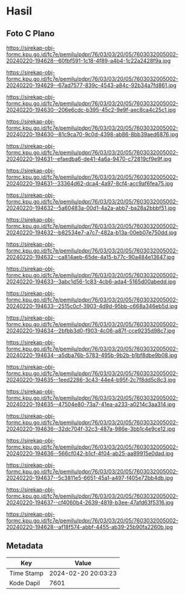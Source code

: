 # Hasil

## Foto C Plano

https://sirekap-obj-formc.kpu.go.id/fc7e/pemilu/pdpr/76/03/03/20/05/7603032005002-20240220-194628--60fbf591-1c18-4f89-a4b4-1c22a2428f9a.jpg

https://sirekap-obj-formc.kpu.go.id/fc7e/pemilu/pdpr/76/03/03/20/05/7603032005002-20240220-194629--67ad7577-839c-4543-a84c-92b34a7fd861.jpg

https://sirekap-obj-formc.kpu.go.id/fc7e/pemilu/pdpr/76/03/03/20/05/7603032005002-20240220-194630--206e6cdc-b395-45c2-9e9f-aec8ca4c25c1.jpg

https://sirekap-obj-formc.kpu.go.id/fc7e/pemilu/pdpr/76/03/03/20/05/7603032005002-20240220-194630--81c9ca70-9c0d-4398-ab86-8bb39aed6876.jpg

https://sirekap-obj-formc.kpu.go.id/fc7e/pemilu/pdpr/76/03/03/20/05/7603032005002-20240220-194631--efaedba6-de41-4a6a-9470-c72819cf9e9f.jpg

https://sirekap-obj-formc.kpu.go.id/fc7e/pemilu/pdpr/76/03/03/20/05/7603032005002-20240220-194631--33364d62-dca4-4a97-8cf4-acc9af6fea75.jpg

https://sirekap-obj-formc.kpu.go.id/fc7e/pemilu/pdpr/76/03/03/20/05/7603032005002-20240220-194632--5a60483a-00d1-4a2a-abb7-ba28a2bbbf51.jpg

https://sirekap-obj-formc.kpu.go.id/fc7e/pemilu/pdpr/76/03/03/20/05/7603032005002-20240220-194632--b82534e7-a7c7-482a-b13a-00eb07e750dd.jpg

https://sirekap-obj-formc.kpu.go.id/fc7e/pemilu/pdpr/76/03/03/20/05/7603032005002-20240220-194632--ca814aeb-65de-4a15-b77c-90a484e13647.jpg

https://sirekap-obj-formc.kpu.go.id/fc7e/pemilu/pdpr/76/03/03/20/05/7603032005002-20240220-194633--3abc1d56-1c83-4cb6-ada4-5165d00abedd.jpg

https://sirekap-obj-formc.kpu.go.id/fc7e/pemilu/pdpr/76/03/03/20/05/7603032005002-20240220-194633--2515c0cf-3903-4d9d-95bb-c668a346eb5d.jpg

https://sirekap-obj-formc.kpu.go.id/fc7e/pemilu/pdpr/76/03/03/20/05/7603032005002-20240220-194634--2bfbb3d0-f903-4c06-a87f-cce9235d98c7.jpg

https://sirekap-obj-formc.kpu.go.id/fc7e/pemilu/pdpr/76/03/03/20/05/7603032005002-20240220-194634--a5dba76b-5783-495b-9b2b-b1bf8dbe9b08.jpg

https://sirekap-obj-formc.kpu.go.id/fc7e/pemilu/pdpr/76/03/03/20/05/7603032005002-20240220-194635--1eed2286-3c43-44e4-b95f-2c7f8dd5c8c3.jpg

https://sirekap-obj-formc.kpu.go.id/fc7e/pemilu/pdpr/76/03/03/20/05/7603032005002-20240220-194635--47504e80-73a7-41ea-a233-a0214c3aa314.jpg

https://sirekap-obj-formc.kpu.go.id/fc7e/pemilu/pdpr/76/03/03/20/05/7603032005002-20240220-194636--32dc704f-32c3-487a-986e-3bb1c4e9ce12.jpg

https://sirekap-obj-formc.kpu.go.id/fc7e/pemilu/pdpr/76/03/03/20/05/7603032005002-20240220-194636--566cf042-b1cf-4f04-ab25-aa89915e0dad.jpg

https://sirekap-obj-formc.kpu.go.id/fc7e/pemilu/pdpr/76/03/03/20/05/7603032005002-20240220-194637--5c3811e5-6651-45a1-a497-f405e72bb4db.jpg

https://sirekap-obj-formc.kpu.go.id/fc7e/pemilu/pdpr/76/03/03/20/05/7603032005002-20240220-194637--cf4060b4-2639-4819-b3ee-47afd63f5316.jpg

https://sirekap-obj-formc.kpu.go.id/fc7e/pemilu/pdpr/76/03/03/20/05/7603032005002-20240220-194628--af18f574-abbf-4455-ab39-25b90fa2260b.jpg


## Metadata

| Key        | Value               |
| ---------- | ------------------- |
| Time Stamp | 2024-02-20 20:03:23 |
| Kode Dapil | 7601                |



